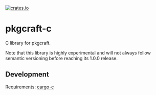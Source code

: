 [![crates.io](https://img.shields.io/crates/v/pkgcraft-c.svg)](https://crates.io/crates/pkgcraft-c)

# pkgcraft-c

C library for pkgcraft.

Note that this library is highly experimental and will not always follow
semantic versioning before reaching its 1.0.0 release.

## Development

Requirements: [cargo-c](https://crates.io/crates/cargo-c)
